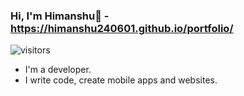 ### Hi, I'm Himanshu👋 - https://himanshu240601.github.io/portfolio/

![visitors](https://visitor-badge.glitch.me/badge?page_id=[page.id](https://github.com/himanshu240601))

- I'm a developer.
- I write code, create mobile apps and websites.
